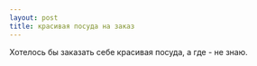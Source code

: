 ```yaml
---
layout: post 
title: красивая посуда на заказ 
--- 
```

Хотелось бы заказать себе красивая посуда, а где - не знаю.